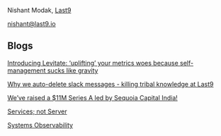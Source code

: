 Nishant Modak, [Last9](https://last9.io)

nishant@last9.io

## Blogs

[Introducing Levitate: ‘uplifting’ your metrics woes because self-management sucks like gravity](https://last9.io/blog/introducing-levitate/)

[Why we auto-delete slack messages - killing tribal knowledge at Last9](https://last9.io/blog/why-we-auto-delete-slack-messages-killing-tribal-knowledge-at-last9/)

[We’ve raised a $11M Series A led by Sequoia Capital India!](https://last9.io/blog/announcing-our-series-a/)

[Services; not Server](https://last9.io/blog/services-not-server-observability/)

[Systems Observability](https://last9.io/blog/need-for-systems-observability/)
